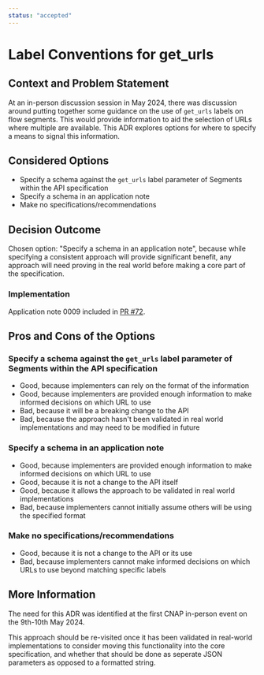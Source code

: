 ```yaml
---
status: "accepted"
---
```

# Label Conventions for get_urls

## Context and Problem Statement

At an in-person discussion session in May 2024, there was discussion around putting together some guidance on the use of `get_urls` labels on flow segments.
This would provide information to aid the selection of URLs where multiple are available.
This ADR explores options for where to specify a means to signal this information.

## Considered Options

* Specify a schema against the `get_urls` label parameter of Segments within the API specification
* Specify a schema in an application note
* Make no specifications/recommendations

## Decision Outcome

Chosen option: "Specify a schema in an application note", because while specifying a consistent approach will provide significant benefit, any approach will need proving in the real world before making a core part of the specification.

### Implementation

Application note 0009 included in [PR #72](https://github.com/bbc/tams/pull/72).

## Pros and Cons of the Options

### Specify a schema against the `get_urls` label parameter of Segments within the API specification

* Good, because implementers can rely on the format of the information
* Good, because implementers are provided enough information to make informed decisions on which URL to use
* Bad, because it will be a breaking change to the API
* Bad, because the approach hasn't been validated in real world implementations and may need to be modified in future

### Specify a schema in an application note

* Good, because implementers are provided enough information to make informed decisions on which URL to use
* Good, because it is not a change to the API itself
* Good, because it allows the approach to be validated in real world implementations
* Bad, because implementers cannot initially assume others will be using the specified format

### Make no specifications/recommendations

* Good, because it is not a change to the API or its use
* Bad, because implementers cannot make informed decisions on which URLs to use beyond matching specific labels

## More Information

The need for this ADR was identified at the first CNAP in-person event on the 9th-10th May 2024.

This approach should be re-visited once it has been validated in real-world implementations to consider moving this functionality into the core specification, and whether that should be done as seperate JSON parameters as opposed to a formatted string.
